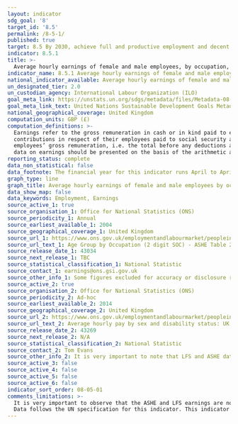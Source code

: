 ```yaml
---
layout: indicator
sdg_goal: '8'
target_id: '8.5'
permalink: /8-5-1/
published: true
target: 8.5 By 2030, achieve full and productive employment and decent work for all women and men, including for young people and persons with disabilities, and equal pay for work of equal value
indicator: 8.5.1
title: >-
  Average hourly earnings of female and male employees, by occupation, age and persons with disabilities
indicator_name: 8.5.1 Average hourly earnings of female and male employees, by occupation, age and persons with disabilities
national_indicator_available: Average hourly earnings of female and male employees, by occupation, age and persons with disabilities
un_designated_tier: 2.0
un_custodian_agency: International Labour Organization (ILO)
goal_meta_link: https://unstats.un.org/sdgs/metadata/files/Metadata-08-05-01.pdf
goal_meta_link_text: United Nations Sustainable Development Goals Metadata (PDF 317 KB)
national_geographical_coverage: United Kingdom
computation_units: GBP (£)
computation_definitions: >-
  Earnings refer to the gross remuneration in cash or in kind paid to employees, as a rule at regular intervals, for time worked or work done together with remuneration for time not worked, such as annual vacation, other type of paid leave or holidays. Earnings exclude employers’
  contributions in respect of their employees paid to social security and pension schemes and also the benefits received by employees under these schemes. Earnings also exclude severance and termination pay. For international comparability purposes, statistics of earnings used relate to
  employees’ gross remuneration, i.e. the total before any deductions are made by the employer in respect of taxes, contributions of employees to social security and pension schemes, life insurance premiums, union dues and other obligations of employees. As stated in the indicator title,
  data on earnings should be presented on the basis of the arithmetic average of the hourly earnings of all employees.
reporting_status: complete
data_non_statistical: false
data_footnote: The financial year for this indicator runs April to April. The date on the X axis is the start of the financial year.
graph_type: line
graph_title: Average hourly earnings of female and male employees by occupation, age and persons with disabilities
data_show_map: false
data_keywords: Employment, Earnings
source_active_1: true
source_organisation_1: Office for National Statistics (ONS)
source_periodicity_1: Annual
source_earliest_available_1: 2004
source_geographical_coverage_1: United Kingdom
source_url_1: https://www.ons.gov.uk/employmentandlabourmarket/peopleinwork/earningsandworkinghours/datasets/agegroupbyoccupation2digitsocashetable20
source_url_text_1: Age Group by Occupation (2 digit SOC) - ASHE Table 20.5a
source_release_date_1: 43034
source_next_release_1: TBC
source_statistical_classification_1: National Statistic
source_contact_1: earnings@ons.gsi.gov.uk
source_other_info_1: Some figures excluded for accuracy or disclosure reasons - see source data. It is very important to note that LFS and ASHE data are nore directly comparable.
source_active_2: true
source_organisation_2: Office for National Statistics (ONS)
source_periodicity_2: Ad-hoc
source_earliest_available_2: 2014
source_geographical_coverage_2: United Kingdom
source_url_2: https://www.ons.gov.uk/employmentandlabourmarket/peopleinwork/earningsandworkinghours/adhocs/008588averagehourlypaybysexanddisabilitystatusukapril2013todecember2017
source_url_text_2: Average hourly pay by sex and disability status: UK, April 2013 to December 2017
source_release_date_2: 43269
source_next_release_2: N/A
source_statistical_classification_2: National Statistic
source_contact_2: Tom Evans
source_other_info_2: It is very important to note that LFS and ASHE data are not directly comparable. LFS data covers working population in the age range 16 to 64.
source_active_3: false
source_active_4: false
source_active_5: false
source_active_6: false
indicator_sort_order: 08-05-01
comments_limitations: >-
  It is very important to observe that the ASHE and LFS earnings are not directly comparable, and that LFS data is used to disaggregate by disability only because ASHE cannot be disaggregated by disability. The LFS data is based on the working population and covers age ranges 16 to 64.
  Data follows the UN specification for this indicator. This indicator has been identified in collaboration with topic experts.
---
```

